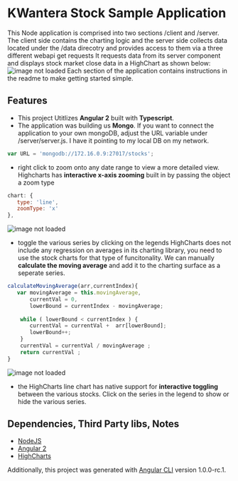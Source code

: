 # KWantera Stock Sample Application 
This Node application is comprised into two sections /client and /server.  The client side contains the charting logic and the server side collects data located under the /data direcotry and provides access to them via a three different webapi get requests
 It requests data from its server component and displays stock market close data in a HighChart as shown below: 
![image not loaded](http://i.imgur.com/1t4msJN.png)
Each section of the application contains instructions in the readme to make getting started simple. 

## Features
* This project Utitlizes <b>Angular 2</b> built with <b>Typescript</b>.  
* The application was building us <b>Mongo</b>.  If you want to connect the application to your own mongoDB, adjust the URL variable under /server/server.js.   I have it pointing to my local DB on my network. 
```javascript
var URL = 'mongodb://172.16.0.9:27017/stocks';
```
* right click to zoom onto any date range to view a more detailed view. 
Highcharts has <b>interactive x-axis zooming</b> built in by passing the object a zoom type
```javascript
chart: { 
   type: 'line',
   zoomType: 'x' 
},
```
![image not loaded](http://i.imgur.com/qjLYO5Z.png)
* toggle the various series by clicking on the legends 
HighCharts does not include any regression on averages in its charting library, you need to use the stock charts for that type of funcitonality.    We can manually <b>calculate the moving average</b> and add it to the charting surface as a seperate series. 
```javascript
calculateMovingAverage(arr,currentIndex){
   var movingAverage = this.movingAverage,
       currentVal = 0,
       lowerBound = currentIndex - movingAverage;
            
    while ( lowerBound < currentIndex ) {
       currentVal = currentVal +  arr[lowerBound];
       lowerBound++;
    }
    currentVal = currentVal / movingAverage ;       
    return currentVal ; 
}
```
![image not loaded](http://i.imgur.com/USeudAE.png)
* the HighCharts line chart has native support for <b>interactive toggling</b> between the various stocks.   Click on the series in the legend to show or hide the various series. 

## Dependencies, Third Party libs, Notes 
* [NodeJS](https://nodejs.org/en/)
* [Angular 2](https://angular.io/) 
* [HighCharts](http://www.highcharts.com/) 


Additionally, this project was generated with [Angular CLI](https://github.com/angular/angular-cli) version 1.0.0-rc.1.
